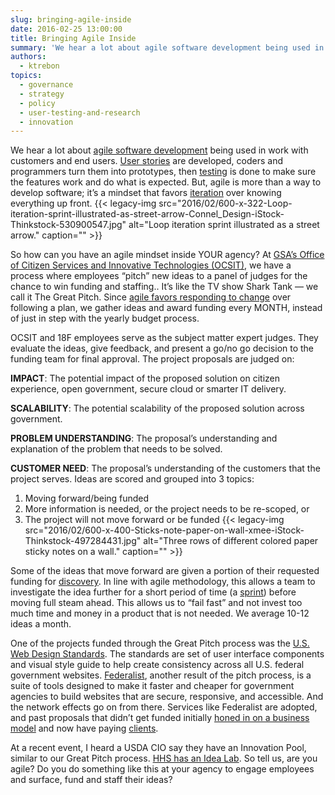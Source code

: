 ```yaml
---
slug: bringing-agile-inside
date: 2016-02-25 13:00:00
title: Bringing Agile Inside
summary: 'We hear a lot about agile software development being used in work with customers and end users. User stories are developed, coders and programmers turn them into prototypes, then testing is done to make sure the features work and do what is expected. But, agile is more than a way to develop software; it&#8217;s a'
authors:
  - ktrebon
topics:
  - governance
  - strategy
  - policy
  - user-testing-and-research
  - innovation
---
```


We hear a lot about [agile software development](https://pages.18f.gov/agile/) being used in work with customers and end users. [User stories](https://pages.18f.gov/agile/3-steps.html) are developed, coders and programmers turn them into prototypes, then [testing](https://pages.18f.gov/agile/4-validate.html) is done to make sure the features work and do what is expected. But, agile is more than a way to develop software; it&#8217;s a mindset that favors [iteration](https://pages.18f.gov/agile/6-iterate.html) over knowing everything up front. {{< legacy-img src="2016/02/600-x-322-Loop-iteration-sprint-illustrated-as-street-arrow-Connel_Design-iStock-Thinkstock-530900547.jpg" alt="Loop iteration sprint illustrated as a street arrow." caption="" >}} 

So how can you have an agile mindset inside YOUR agency? At [GSA&#8217;s Office of Citizen Services and Innovative Technologies (OCSIT)](http://www.gsa.gov/portal/content/141613), we have a process where employees “pitch” new ideas to a panel of judges for the chance to win funding and staffing.. It&#8217;s like the TV show Shark Tank — we call it The Great Pitch. Since [agile favors responding to change](http://www.agilemanifesto.org/) over following a plan, we gather ideas and award funding every MONTH, instead of just in step with the yearly budget process.

OCSIT and 18F employees serve as the subject matter expert judges. They evaluate the ideas, give feedback, and present a go/no go decision to the funding team for final approval. The project proposals are judged on:

**IMPACT**: The potential impact of the proposed solution on citizen experience, open government, secure cloud or smarter IT delivery.

**SCALABILITY**: The potential scalability of the proposed solution across government.

**PROBLEM UNDERSTANDING**: The proposal’s understanding and explanation of the problem that needs to be solved.

**CUSTOMER NEED**: The proposal’s understanding of the customers that the project serves. Ideas are scored and grouped into 3 topics:

  1. Moving forward/being funded
  2. More information is needed, or the project needs to be re-scoped, or
  3. The project will not move forward or be funded {{< legacy-img src="2016/02/600-x-400-Sticks-note-paper-on-wall-xmee-iStock-Thinkstock-497284431.jpg" alt="Three rows of different colored paper sticky notes on a wall." caption="" >}} 

Some of the ideas that move forward are given a portion of their requested funding for [discovery](https://pages.18f.gov/digital-team-playbook/about-18f-consulting-services/discovery-sprint/). In line with agile methodology, this allows a team to investigate the idea further for a short period of time (a [sprint](https://pages.18f.gov/agile/practices.html)) before moving full steam ahead. This allows us to &#8220;fail fast&#8221; and not invest too much time and money in a product that is not needed. We average 10-12 ideas a month.

One of the projects funded through the Great Pitch process was the [U.S. Web Design Standards](https://18f.gsa.gov/2015/09/28/web-design-standards/). The standards are set of user interface components and visual style guide to help create consistency across all U.S. federal government websites. [Federalist](https://18f.gsa.gov/2015/09/15/federalist-platform-launch/), another result of the pitch process, is a suite of tools designed to make it faster and cheaper for government agencies to build websites that are secure, responsive, and accessible. And the network effects go on from there. Services like Federalist are adopted, and past proposals that didn&#8217;t get funded initially [honed in on a business model](https://18f.gsa.gov/2016/01/22/18f-writing-lab/) and now have paying [clients](https://18f.gsa.gov/consulting/).

At a recent event, I heard a USDA CIO say they have an Innovation Pool, similar to our Great Pitch process. [HHS has an Idea Lab](http://www.hhs.gov/idealab/). So tell us, are you agile? Do you do something like this at your agency to engage employees and surface, fund and staff their ideas?